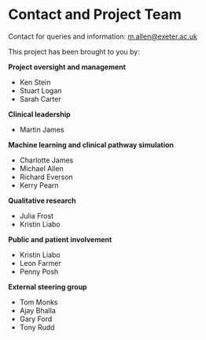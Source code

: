 # Contact and Project Team

Contact for queries and information: m.allen@exeter.ac.uk

This project has been brought to you by:

**Project oversight and management**

* Ken Stein
* Stuart Logan
* Sarah Carter

**Clinical leadership**

* Martin James

**Machine learning and clinical pathway simulation**

* Charlotte James
* Michael Allen
* Richard Everson
* Kerry Pearn

**Qualitative research**

* Julia Frost
* Kristin Liabo

**Public and patient involvement**

* Kristin Liabo
* Leon Farmer
* Penny Posh

**External steering group**

* Tom Monks
* Ajay Bhalla
* Gary Ford
* Tony Rudd









